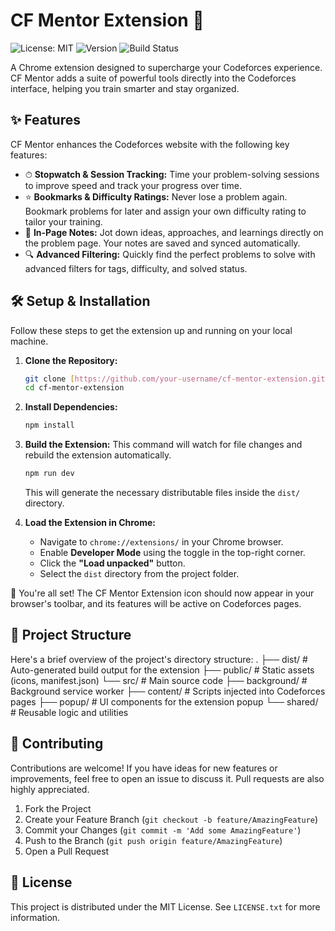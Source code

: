 # CF Mentor Extension 🚀

![License: MIT](https://img.shields.io/badge/License-MIT-yellow.svg)
![Version](https://img.shields.io/badge/version-1.0.0-blue.svg)
![Build Status](https://img.shields.io/badge/build-passing-brightgreen.svg)

A Chrome extension designed to supercharge your Codeforces experience. CF Mentor adds a suite of powerful tools directly into the Codeforces interface, helping you train smarter and stay organized.

## ✨ Features

CF Mentor enhances the Codeforces website with the following key features:

* ⏱ **Stopwatch & Session Tracking:** Time your problem-solving sessions to improve speed and track your progress over time.
* ⭐ **Bookmarks & Difficulty Ratings:** Never lose a problem again. Bookmark problems for later and assign your own difficulty rating to tailor your training.
* 📝 **In-Page Notes:** Jot down ideas, approaches, and learnings directly on the problem page. Your notes are saved and synced automatically.
* 🔍 **Advanced Filtering:** Quickly find the perfect problems to solve with advanced filters for tags, difficulty, and solved status.

## 🛠️ Setup & Installation

Follow these steps to get the extension up and running on your local machine.

1.  **Clone the Repository:**
    ```bash
    git clone [https://github.com/your-username/cf-mentor-extension.git](https://github.com/your-username/cf-mentor-extension.git)
    cd cf-mentor-extension
    ```

2.  **Install Dependencies:**
    ```bash
    npm install
    ```

3.  **Build the Extension:**
    This command will watch for file changes and rebuild the extension automatically.
    ```bash
    npm run dev
    ```
    This will generate the necessary distributable files inside the `dist/` directory.

4.  **Load the Extension in Chrome:**
    * Navigate to `chrome://extensions/` in your Chrome browser.
    * Enable **Developer Mode** using the toggle in the top-right corner.
    * Click the **"Load unpacked"** button.
    * Select the `dist` directory from the project folder.

🎉 You're all set! The CF Mentor Extension icon should now appear in your browser's toolbar, and its features will be active on Codeforces pages.

## 📁 Project Structure

Here's a brief overview of the project's directory structure:
.
├── dist/             # Auto-generated build output for the extension
├── public/           # Static assets (icons, manifest.json)
└── src/              # Main source code
├── background/   # Background service worker
├── content/      # Scripts injected into Codeforces pages
├── popup/        # UI components for the extension popup
└── shared/       # Reusable logic and utilities

## 🤝 Contributing

Contributions are welcome! If you have ideas for new features or improvements, feel free to open an issue to discuss it. Pull requests are also highly appreciated.

1.  Fork the Project
2.  Create your Feature Branch (`git checkout -b feature/AmazingFeature`)
3.  Commit your Changes (`git commit -m 'Add some AmazingFeature'`)
4.  Push to the Branch (`git push origin feature/AmazingFeature`)
5.  Open a Pull Request

## 📄 License

This project is distributed under the MIT License. See `LICENSE.txt` for more information.
